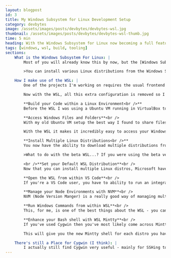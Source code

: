 ```yaml
---
layout: blogpost
id: 3
title: My Windows Subsystem for Linux Development Setup
category: devbytes
image: /assets/images/posts/devbytes/devbytes-wsl.jpg
thumbnail: /assets/images/posts/devbytes/devbytes-wsl-thumb.jpg
time: 5 min
heading: With the Windows Subsystem for Linux now becoming a full feature in Windows 10, you'll really be able to harness the power of having a full version of Linux running behind the scenes to provide compilation and tooling support for your development projects.
tags: [windows, wsl, build, tooling]
sections:
    What is the Windows Subsystem For Linux: |
        Most of you will already know this by now, but the [Windows Subsytem for Linux (WSL)](https://docs.microsoft.com/en-us/windows/wsl/install-win10) is basically a full version of Linux that runs within Windows. As opposed to Cygwin, which provides a 'unix-like' environment, this is an actual version of Linux you have available to you. No more spinning up a VM in VirtualBox and SSHing to it and trying to share files between it and your host system. This is all taken care of with the WSL.<br /><br />

        >You can install various Linux distributions from the Windows Store. Make sure your build version of Windows is at least 16215. Run `winver` in the command prompt to check this. Microsoft are continuously adding new distributions, Kali Linux and Debian being the most recent additions.

    How I make use of the WSL: |
        One of the projects I'm working on requires the usual frontend tooling process of *ES6/SASS->Babel->Webpack* which is best run on Linux or MacOS. I'm a Windows guy and since it's so much easier to build frontend dev projects on Linux/Mac, I used to spin up a VM and have that do all the heavy lifting. It was then a lot of work trying to get the files to play nicely when shared out to my Windows host.<br /><br />

        Now with the WSL, all this extra configuration is removed so I have more time to concentrate on the code. Here's a run down of how the WSL really helps me in my development process:<br /><br />

        **Build your Code within a Linux Environment<br />**
        Before the WSL I was using a Ubuntu VM running in VirtualBox to build my codebase and sharing out the repository to my Windows host system in order to access those files in VS Code. This required a lot of setup to get up and running. Now with the WSL, you just have to click the Ubuntu icon and you're straight into a bash shell. This also takes up a lot less memory as I’d give my Ubuntu VM at least 2GB but the WSL bash shell should only use around 5MB (however you may find the overall memory consumption by Windows is higher due to the running of the WSL).<br /><br />

        **Access Windows Files and Folders**<br />
        With my old Ubuntu VM setup the best way I found to share files to my Windows host was to setup a Samba file server and then mount the network drive in Windows. VirtualBox shared folders [didn't play nicely with symlinks](https://github.com/npm/npm/issues/992) which caused problems for NPM, so Samba was the best alternative. Again, this was time spent on a lot of configuration setup.<br /><br />

        With the WSL it makes it incredibly easy to access your Windows files from within bash. No more trying to share out a folders, you can just cd to `/mnt` and you'll see your drive letters. This means you can clone a repo and install your NPM packages to a folder in Ubuntu like `/mnt/d/dev/repos/myproject` and this will be directly accessible from within Windows at `D:\dev\repos\myproject`.<br /><br />

        **Install Multiple Linux Distributions<br />**
        You now have the ability to download multiple distributions from the Windows Store. This is great if you need to test certain things in a separate Linux environment or need to specifically run commands in OpenSUSE for example. As of now there are 5 distros you can install: *Ubuntu, openSUSE, SUSE Server, Debian and Kali Linux*.<br /><br />

        >What to do with the beta WSL...? If you were using the beta version of the WSL, Microsoft have now provided a command line utility, `lxrun.exe`, that allows you to properly uninstall this beta version.

        <br />**Set your Default WSL Distribution**<br />
        Now that you can install multiple Linux distros, Microsoft have added a handy command line utility that allows you to set a default. Run `wslconfig /l` from your normal Windows prompt and this will list all the distributions you currently have installed (the beta Ubuntu bash will not be listed). You can then set the default distro to use by running `wslconfig /s openSUSE-42`. Now that openSUSE is set as the default I can just run `wsl` or `bash` and this will log me into my bash shell for openSUSE.<br /><br />

        **Open the WSL from within VS Code**<br />
        If you're a VS Code user, you have to ability to run an integrated terminal, which I find really useful. By default, this will use the Windows command prompt, but adding this to your settings file: `terminal.integrated.shell.windows": "C:\\WINDOWS\\Sysnative\\bash.exe"`, you can tell it to run your default WSL distribution.<br /><br />

        **Manage your Node Environments with NVM**<br />
        NVM (Node Version Manger) is a really good way of managing multiple Node environments. It works really well for Linux but I've always had issues with the Windows port - mainly issues with directory names being too long (however this may have been fixed in a newer version). One great thing about the WSL is that you can run the Linux version of NVM with no issues (that I know of) which makes it really easy to switch between versions if you need to. Checkout [NVM's Github page](https://github.com/creationix/nvm) for details on how to set it up.<br /><br />

        **Run Windows Commands from within WSL**<br />
        This, for me, is one of the best things about the WSL - you can actually run Windows files (so exe, msi, PowerShell scripts) from the bash prompt. This was super useful as I needed to build my code in Linux but use a PowerShell script to build the msi file for deploying on Windows. I could therefore have one NPM script that built my code and have another that called the PowerShell script that built the msi and run them sequentially. Super useful!<br /><br />

        **Enhance your Bash shell with WSL Mintty**<br />
        If you've used Cygwin then you've most likely come across Mintty. Cygwin, by default, will use the Windows shell which has a fair amount of limitations on customising it. By installing the Mintty shell it allows you to add several customisations that make your life so much easier. Now there's a version of Mintty for the WSL. Head to the [WSL Mintty Github page](https://github.com/mintty/wsltty) and install the latest version.<br /><br />

        This will give you the new Mintty shell for each distro you have, provide shortcut links to open them and include a matching distro icon! You now have access to all its customisations, like font colour/sizes, transparency etc. - just right click on the top menu of your bash shell and select Options.<br />

    There's still a Place for Cygwin (I think): |
        I actually still find Cygwin very useful - mainly for SSHing to actual Linux machines and running [tmux](https://en.wikipedia.org/wiki/Tmux). I've found the bash shell does not play very well with tmux when you have multiple panes open and when you change the size of the bash window the tmux panes don't get redrawn correctly. Cygwin (with Mintty) handles this really well and also 256 bit colour is supported, so if you have code highlighting in VI this will work nicely in Cygwin.
---
```

